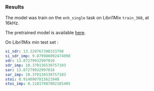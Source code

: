 ### Results 

The model was train on the `enh_single` task on Libri1Mix `train_360`, at 16kHz.

The pretrained model is available [here](https://huggingface.co/JorisCos/DCCRNet_Libri1Mix_enhsingle_16k).

On Libri1Mix min test set :

``` yaml
si_sdr: 13.329767398333798
si_sdr_imp: 9.879986092474098
sdr: 13.87279932997016
sdr_imp: 10.370136530757103
sar: 13.87279932997016
sar_imp: 10.370136530757103
stoi: 0.9140907015623948
stoi_imp: 0.11817087802185405
```